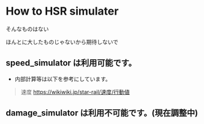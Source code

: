 # How to HSR simulater 

そんなものはない

ほんとに大したものじゃないから期待しないで

## speed_simulator は利用可能です。

- 内部計算等は以下を参考にしています。

> 速度
> https://wikiwiki.jp/star-rail/速度/行動値

## damage_simulator は利用不可能です。(現在調整中)
